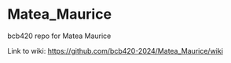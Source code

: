 # Matea_Maurice
bcb420 repo for Matea Maurice

Link to wiki: https://github.com/bcb420-2024/Matea_Maurice/wiki
